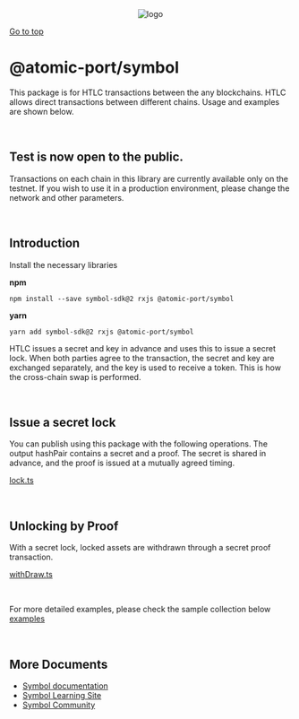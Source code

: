 <div align="center">
<picture>
  <source media="(prefers-color-scheme: dark)" srcset="https://user-images.githubusercontent.com/47295014/218366041-d07fdf06-1b72-4c6d-8fa2-89dc8266553d.png">
  <source media="(prefers-color-scheme: light)" srcset="https://user-images.githubusercontent.com/47295014/218366194-eee5969d-3c4c-4445-9303-5368c66aac9a.png">
  <img alt="logo" src="https://user-images.githubusercontent.com/47295014/218366194-eee5969d-3c4c-4445-9303-5368c66aac9a.png">
</picture>
</div>

[Go to top](#../../README.md)

# @atomic-port/symbol

This package is for HTLC transactions between the any blockchains. HTLC allows direct transactions between different chains. Usage and examples are shown below.

<br>

## Test is now open to the public.

Transactions on each chain in this library are currently available only on the testnet.
If you wish to use it in a production environment, please change the network and other parameters.

<br>

## Introduction

Install the necessary libraries

**npm**

```
npm install --save symbol-sdk@2 rxjs @atomic-port/symbol
```

**yarn**

```
yarn add symbol-sdk@2 rxjs @atomic-port/symbol
```

HTLC issues a secret and key in advance and uses this to issue a secret lock.
When both parties agree to the transaction, the secret and key are exchanged separately, and the key is used to receive a token. This is how the cross-chain swap is performed.

<br>

## Issue a secret lock

You can publish using this package with the following operations.
The output hashPair contains a secret and a proof. The secret is shared in advance, and the proof is issued at a mutually agreed timing.

[lock.ts](../../examples/symbol/src/lock.ts)

<br>

## Unlocking by Proof

With a secret lock, locked assets are withdrawn through a secret proof transaction.

[withDraw.ts](../../examples/symbol/src/withDraw.ts)

<br>

For more detailed examples, please check the sample collection below
[examples](examples/README.md)

<br>

## More Documents

- [Symbol documentation](https://docs.symbol.dev/index.html)
- [Symbol Learning Site](https://learn.en.symbol-community.com/)
- [Symbol Community](https://symbol-community.com/en)
